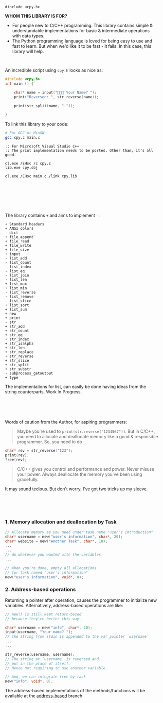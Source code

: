 `#include <cpy.h>`

**WHOM THIS LIBRARY IS FOR?** 
- For people new to C/C++ programming. This library contains simple & understandable implementations for basic & intermediate operations with data types.
- The Python programming language is loved for being easy to use and fast to learn. But when we'd like it to be fast - it fails. In this case, this library will help.

<br>

An incredible script using `cpy.h` looks as nice as:
```C
#include <cpy.h>
int main () {

    char* name = input("👨🏻‍💻 Your Name? ");
    print("Reversed: ", str_reverse(name));

    print(str_split(name, "-"));
    
}
```

To link this library to your code:
```bash
# For GCC or MinGW
gcc cpy.c main.c
```
```batch
:: For Microsoft Visual Studio C++
:: The print implementation needs to be ported. Other than, it's all good.

cl.exe /EHsc /c cpy.c
lib.exe cpy.obj

cl.exe /EHsc main.c /link cpy.lib
```
<br><br><br><br><br>




The library contains `+` and aims to implement `-`:
```
+ Standard headers
+ ANSI colors
- dict
+ file_append  
+ file_read    
+ file_write   
+ file_size    
+ input        
- list_add     
- list_count   
- list_index   
- list_eq
- list_join    
- list_len     
+ list_max     
+ list_min     
- list_reverse 
- list_remove  
- list_slice   
+ list_sort    
+ list_sum     
+ new
+ print
- str          
+ str_add      
+ str_count    
+ str_eq       
+ str_index   
+ str_isalpha 
+ str_len
+ str_replace  
+ str_reverse  
+ str_slice    
+ str_split    
+ str_substr   
- subprocess_getoutput
+ type         
```
The implementations for list, can easily be done having ideas from the string counterparts. Work In Progress.
<br><br><br><br><br>



Words of caution from the Author, for aspiring programmers:
>Maybe you're used to `print(str.reverse("1234567"))`. But in C/C++, you need to allocate and deallocate memory like a good & responsible programmer. So, you need to do
```c
char* rev = str_reverse("123"); 
print(rev); 
free(rev);
```

>C/C++ gives you control and performance and power. Never misuse your power. Always deallocate the memory you've been using gracefully.

It may sound tedious. But don't worry, I've got two tricks up my sleeve.
<br><br><br><br><br>




### 1. Memory allocation and deallocation by Task
```c
// Allocate memory as you need under task name "user's introduction"
char* username = new("user's information", char*, 20);
char* website = new("Another Task", char*, 10);
...
...
// do whatever you wanted with the variables
...

// When you're done, empty all allocations 
// for task named "user's information"
new("user's information", void*, 0);
```

### 2. Address-based operations
Returning a pointer after operation, causes the programmer to initialize new variables. Alternatively, address-based operations are like:
```c
// new() is still kept return-based 
// because they're better this way.

char* username = new("info", char*, 20);     
input(username, "Your name? ");
// The string from stdin is appended to the var pointer `username`
...
...

str_reverse(username, username);
// The string at `username` is reversed and...
// put in the place of itself.
// Hence not requiring to use another variable.

// And, we can integrate free-by-task
new("info", void*, 0);
```

The address-based implementations of the methods/functions will be available at the [address-based](http://github.com/MidnQP/cpy/tree/address-based) branch.
